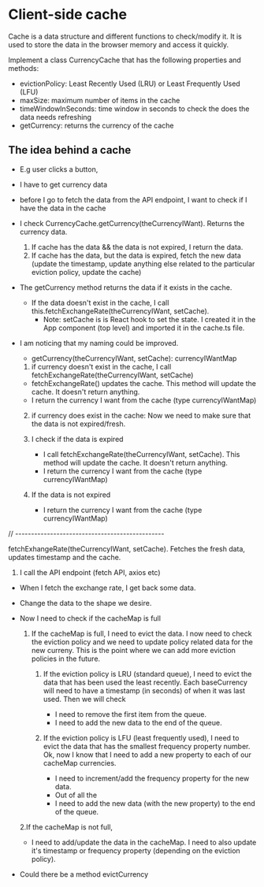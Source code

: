 # Client-side cache

Cache is a data structure and different functions to check/modify it. It is used to store the data in the browser memory and access it quickly.

Implement a class CurrencyCache that has the following properties and methods:
 - evictionPolicy: Least Recently Used (LRU) or Least Frequently Used (LFU)
 - maxSize: maximum number of items in the cache
 - timeWindowInSeconds: time window in seconds to check the does the data needs refreshing
 - getCurrency: returns the currency of the cache


## The idea behind a cache

- E.g user clicks a button, 

- I have to get currency data
- before I go to fetch the data from the API endpoint, I want to check if I have
  the data in the cache
- I check CurrencyCache.getCurrency(theCurrencyIWant). Returns the currency data.
  1. If cache has the data && the data is not expired, I return the data.
  2. If cache has the data, but the data is expired, fetch the new data (update the timestamp,
     update anything else related to the particular eviction policy, update the cache)

- The getCurrency method returns the data if it exists in the cache.

  - If the data doesn't exist in the cache, I call this.fetchExchangeRate(theCurrencyIWant,
    setCache).
    - Note: setCache is is React hook to set the state. I created it in the App component
      (top level) and imported it in the cache.ts file.

- I am noticing that my naming could be improved.

  - getCurrency(theCurrencyIWant, setCache): currencyIWantMap

  1. if currency doesn't exist in the cache, I call fetchExchangeRate(theCurrencyIWant, setCache)

  - fetchExchangeRate() updates the cache. This method will update the cache. It doesn't return anything.
  - I return the currency I want from the cache (type currencyIWantMap)

  2. if currency does exist in the cache: Now we need to make sure that the data is not expired/fresh.

  1. I check if the data is expired

     - I call fetchExchangeRate(theCurrencyIWant, setCache). This method will update the cache. It doesn't return anything.
     - I return the currency I want from the cache (type currencyIWantMap)

  1. If the data is not expired

     - I return the currency I want from the cache (type currencyIWantMap)

// -----------------------------------------------

fetchExhangeRate(theCurrencyIWant, setCache). Fetches the fresh data, updates timestamp and the cache.

1. I call the API endpoint (fetch API, axios etc)

- When I fetch the exchange rate, I get back some data.
- Change the data to the shape we desire.
- Now I need to check if the cacheMap is full

  1. If the cacheMap is full, I need to evict the data. I now need to check the eviction
     policy and we need to update policy related data for the new curreny.
     This is the point where we can add more eviction policies in the future.

     1. If the eviction policy is LRU (standard queue), I need to evict the data that has been used
        the least recently. Each baseCurrency will need to have a timestamp (in seconds) of when it was last used. Then we will check

        - I need to remove the first item from the queue.
        - I need to add the new data to the end of the queue.

     2. If the eviction policy is LFU (least frequently used), I need to evict the data that
        has the smallest frequency property number. Ok, now I know that I need to add a new
        property to each of our cacheMap currencies.
        - I need to increment/add the frequency property for the new data.
        - Out of all the
        - I need to add the new data (with the new property) to the end of the queue.

  2.If the cacheMap is not full,

  - I need to add/update the data in the cacheMap. I need to also
    update it's timestamp or frequency property (depending on the eviction policy).

- Could there be a method evictCurrency
